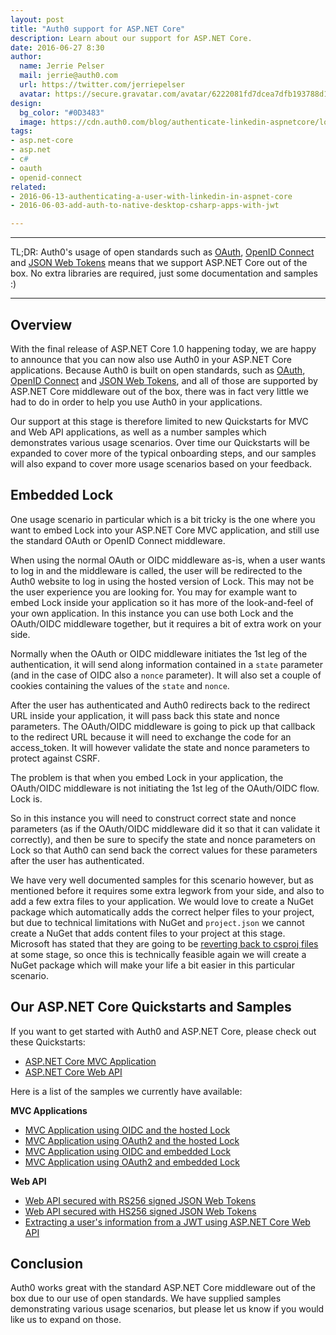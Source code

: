 ```yaml
---
layout: post
title: "Auth0 support for ASP.NET Core"
description: Learn about our support for ASP.NET Core.
date: 2016-06-27 8:30
author:
  name: Jerrie Pelser
  mail: jerrie@auth0.com
  url: https://twitter.com/jerriepelser
  avatar: https://secure.gravatar.com/avatar/6222081fd7dcea7dfb193788d138c457?s=60
design:
  bg_color: "#0D3483"
  image: https://cdn.auth0.com/blog/authenticate-linkedin-aspnetcore/logo.png
tags:
- asp.net-core
- asp.net
- c#
- oauth
- openid-connect
related:
- 2016-06-13-authenticating-a-user-with-linkedin-in-aspnet-core
- 2016-06-03-add-auth-to-native-desktop-csharp-apps-with-jwt

---
```


---

TL;DR: Auth0's usage of open standards such as [OAuth](http://oauth.net/2/), [OpenID Connect](http://openid.net/connect/) and [JSON Web Tokens](https://jwt.io/) means that we support ASP.NET Core out of the box. No extra libraries are required, just some documentation and samples :)  

---

## Overview

With the final release of ASP.NET Core 1.0 happening today, we are happy to announce that you can now also use Auth0 in your ASP.NET Core applications. Because Auth0 is built on open standards, such as [OAuth](http://oauth.net/2/), [OpenID Connect](http://openid.net/connect/) and [JSON Web Tokens](https://jwt.io/), and all of those are supported by ASP.NET Core middleware out of the box, there was in fact very little we had to do in order to help you use Auth0 in your applications.

Our support at this stage is therefore limited to new Quickstarts for MVC and Web API applications, as well as a number samples which demonstrates various usage scenarios. Over time our Quickstarts will be expanded to cover more of the typical onboarding steps, and our samples will also expand to cover more usage scenarios based on your feedback.

## Embedded Lock

One usage scenario in particular which is a bit tricky is the one where you want to embed Lock into your ASP.NET Core MVC application, and still use the standard OAuth or OpenID Connect middleware. 

When using the normal OAuth or OIDC middleware as-is, when a user wants to log in and the middleware is called, the user will be redirected to the Auth0 website to log in using the hosted version of Lock. This may not be the user experience you are looking for. You may for example want to embed Lock inside your application so it has more of the look-and-feel of your own application. In this instance you can use both Lock and the OAuth/OIDC middleware together, but it requires a bit of extra work on your side.

Normally when the OAuth or OIDC middleware initiates the 1st leg of the authentication, it will send along information contained in a `state` parameter (and in the case of OIDC also a `nonce` parameter). It will also set a couple of cookies containing the values of the `state` and `nonce`. 

After the user has authenticated and Auth0 redirects back to the redirect URL inside your application, it will pass back this state and nonce parameters. The OAuth/OIDC middleware is going to pick up that callback to the redirect URL because it will need to exchange the code for an access_token. It will however validate the state and nonce parameters to protect against CSRF.

The problem is that when you embed Lock in your application, the OAuth/OIDC middleware is not initiating the 1st leg of the OAuth/OIDC flow. Lock is.

So in this instance you will need to construct correct state and nonce parameters (as if the OAuth/OIDC middleware did it so that it can validate it correctly), and then be sure to specify the state and nonce parameters on Lock so that Auth0 can send back the correct values for these parameters after the user has authenticated.

We have very well documented samples for this scenario however, but as mentioned before it requires some extra legwork from your side, and also to add a few extra files to your application. We would love to create a NuGet package which automatically adds the correct helper files to your project, but due to technical limitations with NuGet and `project.json` we cannot create a NuGet that adds content files to your project at this stage. Microsoft has stated that they are going to be [reverting back to csproj files](https://blogs.msdn.microsoft.com/dotnet/2016/05/23/changes-to-project-json/) at some stage, so once this is technically feasible again we will create a NuGet package which will make your life a bit easier in this particular scenario. 

## Our ASP.NET Core Quickstarts and Samples

If you want to get started with Auth0 and ASP.NET Core, please check out these Quickstarts:

* [ASP.NET Core MVC Application](https://auth0.com/docs/quickstart/webapp/aspnet-core)
* [ASP.NET Core Web API](https://auth0.com/docs/quickstart/backend/aspnet-core-webapi)

Here is a list of the samples we currently have available:

**MVC Applications**

* [MVC Application using OIDC and the hosted Lock](https://github.com/auth0-samples/auth0-aspnetcore-oidc-hosted-lock)
* [MVC Application using OAuth2 and the hosted Lock](https://github.com/auth0-samples/auth0-aspnetcore-oauth2-hosted-lock)
* [MVC Application using OIDC and embedded Lock](https://github.com/auth0-samples/auth0-aspnetcore-oidc-embedded-lock)
* [MVC Application using OAuth2 and embedded Lock](https://github.com/auth0-samples/auth0-aspnetcore-oauth2-embedded-lock)  

**Web API**

* [Web API secured with RS256 signed JSON Web Tokens](https://github.com/auth0-samples/auth0-aspnetcore-webapi-rs256)
* [Web API secured with HS256 signed JSON Web Tokens](https://github.com/auth0-samples/auth0-aspnetcore-webapi-hs256)
* [Extracting a user's information from a JWT using ASP.NET Core Web API](https://github.com/auth0-samples/auth0-aspnetcore-webapi-userinfo)

## Conclusion

Auth0 works great with the standard ASP.NET Core middleware out of the box due to our use of open standards. We have supplied samples demonstrating various usage scenarios, but please let us know if you would like us to expand on those.
